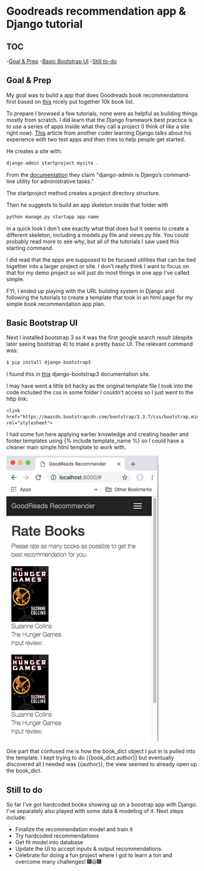 # Goodreads recommendation app & Django tutorial

## TOC
-[Goal & Prep](#prep) 
-[Basic Bootstrap UI](#bootstrap) 
-[Still to-do](#to-do) 

## <a name="prep">Goal & Prep</a>
My goal was to build a app that does Goodreads book recommendations first based on [this](https://www.kaggle.com/zygmunt/goodbooks-10k/home) nicely put together 10k book list.

To prepare I browsed a few tutorials, none were as helpful as building things mostly from scratch. I did learn that the Django framework best practice is to use a series of apps inside what they call a project (I think of like a site right now). [This](https://medium.com/@siddharthshringi/how-i-made-my-first-django-app-4ede65c9b17f) article from another coder learning Django talks about his experience with two test apps and then tries to help people get started.

He creates a site with: 
```python
django-admin startproject mysite .
```

From the [documentation](https://docs.djangoproject.com/en/2.1/ref/django-admin/) they claim "django-admin is Django’s command-line utility for administrative tasks."

The startproject method creates a project directory structure.

Then he suggests to build an app skeleton inside that folder with 

```python
python manage.py startapp app-name
```

In a quick look I don't see exactly what that does but it seems to create a different skeleton, including a models.py file and views.py file. You could probably read more to see why, but all of the tutorials I saw used this starting command.

I did read that the apps are supposed to be focused utilities that can be tied together into a larger project or site. I don't really think I want to focus on that for my demo project so will just do most things in one app I've called simple.

FYI, I ended up playing with the URL building system in Django and following the tutorials to create a template that took in an html page for my simple book recommendation app plan.

## <a name="bootstrap">Basic Bootstrap UI</a>

Next I installed bootstrap 3 as it was the first google search result (despite later seeing bootstrap 4) to make a pretty basic UI. The relevant command was:

```python
$ pip install django-bootstrap3
```

I found this in [this](https://django-bootstrap3.readthedocs.io/en/latest/installation.html) django-bootstrap3 documentation site.

I may have went a little bit hacky as the original template file I took into the code included the css in some folder I couldn't access so I just went to the http link:
```
<link href="https://maxcdn.bootstrapcdn.com/bootstrap/3.3.7/css/bootstrap.min.css" rel="stylesheet">
```

I had some fun here applying earlier knowledge and creating header and footer templates using {% include template_name %} so I could have a cleaner main simple.html template to work with. 

![Bootstrap simple UI](ui.png)

One part that confused me is how the book_dict object I put in is pulled into the template. I kept trying to do {{book_dict.author}} but eventually discovered all I needed was {{author}}, the view seemed to already open up the book_dict.

## <a name="to-do">Still to do</a>

So far I've got hardcoded books showing up on a boostrap app with Django. I've separately also played with some data & modeling of it. Next steps include:
- Finalize the recommendation model and train it 
- Try hardcoded recommendations
- Get fit model into database
- Update the UI to accept inputs & output recommendations.
- Celebrate for doing a fun project where I got to learn a ton and overcome many challenges!
:fireworks::smiley::fireworks: